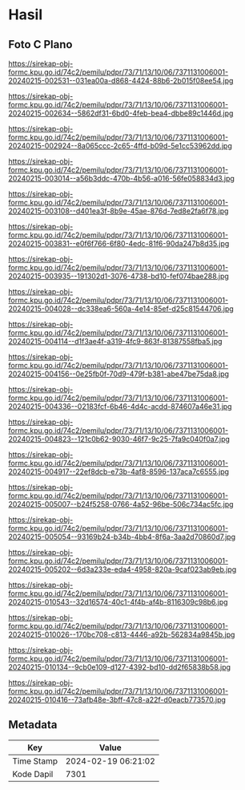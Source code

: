 # Hasil

## Foto C Plano

https://sirekap-obj-formc.kpu.go.id/74c2/pemilu/pdpr/73/71/13/10/06/7371131006001-20240215-002531--031ea00a-d868-4424-88b6-2b015f08ee54.jpg

https://sirekap-obj-formc.kpu.go.id/74c2/pemilu/pdpr/73/71/13/10/06/7371131006001-20240215-002634--5862df31-6bd0-4feb-bea4-dbbe89c1446d.jpg

https://sirekap-obj-formc.kpu.go.id/74c2/pemilu/pdpr/73/71/13/10/06/7371131006001-20240215-002924--8a065ccc-2c65-4ffd-b09d-5e1cc53962dd.jpg

https://sirekap-obj-formc.kpu.go.id/74c2/pemilu/pdpr/73/71/13/10/06/7371131006001-20240215-003014--a56b3ddc-470b-4b56-a016-56fe058834d3.jpg

https://sirekap-obj-formc.kpu.go.id/74c2/pemilu/pdpr/73/71/13/10/06/7371131006001-20240215-003108--d401ea3f-8b9e-45ae-876d-7ed8e2fa6f78.jpg

https://sirekap-obj-formc.kpu.go.id/74c2/pemilu/pdpr/73/71/13/10/06/7371131006001-20240215-003831--e0f6f766-6f80-4edc-81f6-90da247b8d35.jpg

https://sirekap-obj-formc.kpu.go.id/74c2/pemilu/pdpr/73/71/13/10/06/7371131006001-20240215-003935--191302d1-3076-4738-bd10-fef074bae288.jpg

https://sirekap-obj-formc.kpu.go.id/74c2/pemilu/pdpr/73/71/13/10/06/7371131006001-20240215-004028--dc338ea6-560a-4e14-85ef-d25c81544706.jpg

https://sirekap-obj-formc.kpu.go.id/74c2/pemilu/pdpr/73/71/13/10/06/7371131006001-20240215-004114--d1f3ae4f-a319-4fc9-863f-81387558fba5.jpg

https://sirekap-obj-formc.kpu.go.id/74c2/pemilu/pdpr/73/71/13/10/06/7371131006001-20240215-004156--0e25fb0f-70d9-479f-b381-abe47be75da8.jpg

https://sirekap-obj-formc.kpu.go.id/74c2/pemilu/pdpr/73/71/13/10/06/7371131006001-20240215-004336--02183fcf-6b46-4d4c-acdd-874607a46e31.jpg

https://sirekap-obj-formc.kpu.go.id/74c2/pemilu/pdpr/73/71/13/10/06/7371131006001-20240215-004823--121c0b62-9030-46f7-9c25-7fa9c040f0a7.jpg

https://sirekap-obj-formc.kpu.go.id/74c2/pemilu/pdpr/73/71/13/10/06/7371131006001-20240215-004917--22ef8dcb-e73b-4af8-8596-137aca7c6555.jpg

https://sirekap-obj-formc.kpu.go.id/74c2/pemilu/pdpr/73/71/13/10/06/7371131006001-20240215-005007--b24f5258-0766-4a52-96be-506c734ac5fc.jpg

https://sirekap-obj-formc.kpu.go.id/74c2/pemilu/pdpr/73/71/13/10/06/7371131006001-20240215-005054--93169b24-b34b-4bb4-8f6a-3aa2d70860d7.jpg

https://sirekap-obj-formc.kpu.go.id/74c2/pemilu/pdpr/73/71/13/10/06/7371131006001-20240215-005202--6d3a233e-eda4-4958-820a-9caf023ab9eb.jpg

https://sirekap-obj-formc.kpu.go.id/74c2/pemilu/pdpr/73/71/13/10/06/7371131006001-20240215-010543--32d16574-40c1-4f4b-af4b-8116309c98b6.jpg

https://sirekap-obj-formc.kpu.go.id/74c2/pemilu/pdpr/73/71/13/10/06/7371131006001-20240215-010026--170bc708-c813-4446-a92b-562834a9845b.jpg

https://sirekap-obj-formc.kpu.go.id/74c2/pemilu/pdpr/73/71/13/10/06/7371131006001-20240215-010134--9cb0e109-d127-4392-bd10-dd2f65838b58.jpg

https://sirekap-obj-formc.kpu.go.id/74c2/pemilu/pdpr/73/71/13/10/06/7371131006001-20240215-010416--73afb48e-3bff-47c8-a22f-d0eacb773570.jpg


## Metadata

| Key        | Value               |
| ---------- | ------------------- |
| Time Stamp | 2024-02-19 06:21:02 |
| Kode Dapil | 7301                |



